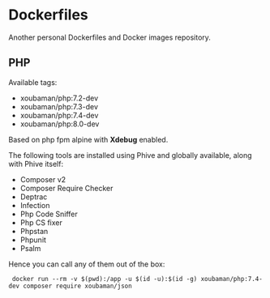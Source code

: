 # Dockerfiles

Another personal Dockerfiles and Docker images repository.

## PHP

Available tags:

* xoubaman/php:7.2-dev
* xoubaman/php:7.3-dev
* xoubaman/php:7.4-dev
* xoubaman/php:8.0-dev

Based on php fpm alpine with **Xdebug** enabled.

The following tools are installed using Phive and globally available, along with Phive itself:

* Composer v2
* Composer Require Checker
* Deptrac
* Infection
* Php Code Sniffer
* Php CS fixer
* Phpstan
* Phpunit
* Psalm

Hence you can call any of them out of the box:
    
     docker run --rm -v $(pwd):/app -u $(id -u):$(id -g) xoubaman/php:7.4-dev composer require xoubaman/json



